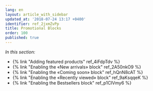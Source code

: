 ```yaml
---
lang: en
layout: article_with_sidebar
updated_at: '2018-07-24 13:17 +0400'
identifier: ref_2jxmZvPp
title: Promotional Blocks
order: 100
published: true
---
```

_In this section:_

*   {% link "Adding featured products" ref_4iFdpTdv %}
*   {% link "Enabling the «New arrivals» block" ref_2A50nkO9 %}
*   {% link "Enabling the «Coming soon» block" ref_hQnN8cAT %}
*   {% link "Enabling the «Recently viewed» block" ref_9aKsqqeK %}
*   {% link "Enabling the Bestsellers block" ref_p1CIVmy6 %}
